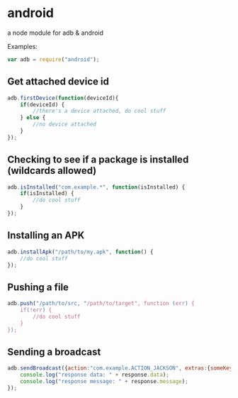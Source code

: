 android
=======

a node module for adb &amp; android

Examples:

```javascript
var adb = require("android");
```

Get attached device id
----------------------
```javascript
adb.firstDevice(function(deviceId){
	if(deviceId) {
		//there's a device attached, do cool stuff
	} else {
		//no device attached
	}
});
```

Checking to see if a package is installed (wildcards allowed)
-------------------------------------------------------------
```javascript
adb.isInstalled("com.example.*", function(isInstalled) {
	if(isInstalled) {
		//do cool stuff
	}
});
```

Installing an APK
-----------------

```javascript
adb.installApk("/path/to/my.apk", function() {
	//do cool stuff
});
```

Pushing a file
--------------
```javascript
adb.push("/path/to/src, "/path/to/target", function (err) {
	if(!err) {
		//do cool stuff
	}
});
```

Sending a broadcast
-------------------
```javascript
adb.sendBroadcast({action:"com.example.ACTION_JACKSON", extras:{someKey:"value", someOtherKey: "value"}, function(response){
	console.log("response data: " + response.data);
	console.log("response message: " + response.message);
});
```